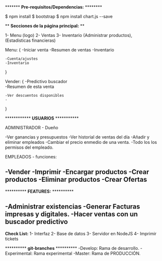 ******* **Pre-requisitos/Dependencias:** ********

$ npm install
$ bootstrap
$ npm install chart.js --save


 ** **Secciones de la página principal:**  **

1-  Menu (logo)
2-  Ventas
3-  Inventario (Administrar productos), (Estadísticas financieras)


Menu: {
    -Iniciar venta
    -Resumen de ventas
    -Inventario

    -Cuenta/ajustes
    -Inventario
}

Vender: {
    -Predictivo buscador    
    -Resumen de esta venta

    -Ver descuentos disponibles
    -
}


************ **USUARIOS** ***********

ADMINISTRADOR - Dueño

-Ver ganancias y presupuestos
-Ver historial de ventas del día
-Añadir y eliminar empleados
-Cambiar el precio enmedio de una venta.
-Todo los los permisos del empleado.



EMPLEADOS - funciones:

-Vender
-Imprimir
-Encargar productos
-Crear productos
-Eliminar productos
-Crear Ofertas
-



********** **FEATURES:** **********

-Administrar existencias
-Generar Facturas impresas y digitales.
-Hacer ventas con un buscador predictivo
-


**Check List:**
1- Interfaz
2- Base de datos
3- Servidor en NodeJS
4- Imprimir tickets

********** **git-branches** **********
-Develop: Rama de desarrollo.
-Experimental: Rama experimental
-Master: Rama de PRODUCCIÓN.